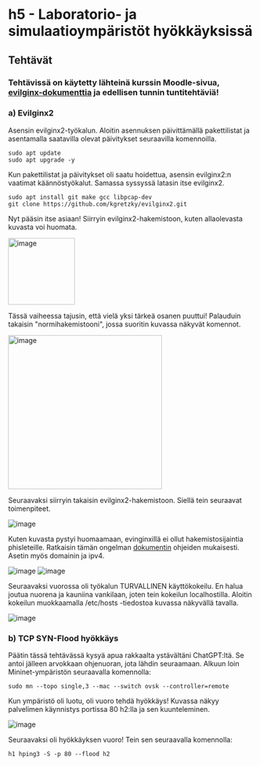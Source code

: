 # h5 - Laboratorio- ja simulaatioympäristöt hyökkäyksissä

## Tehtävät

### Tehtävissä on käytetty lähteinä kurssin Moodle-sivua, [evilginx-dokumenttia](https://help.evilginx.com/) ja edellisen tunnin tuntitehtäviä!

### a) Evilginx2
Asensin evilginx2-työkalun. Aloitin asennuksen päivittämällä pakettilistat ja asentamalla saatavilla olevat päivitykset seuraavilla komennoilla.

    sudo apt update
    sudo apt upgrade -y

Kun pakettilistat ja päivitykset oli saatu hoidettua, asensin evilginx2:n vaatimat käännöstyökalut. Samassa syssyssä latasin itse evilginx2.

    sudo apt install git make gcc libpcap-dev
    git clone https://github.com/kgretzky/evilginx2.git

Nyt pääsin itse asiaan! Siirryin evilginx2-hakemistoon, kuten allaolevasta kuvasta voi huomata.

<img width="136" alt="image" src="https://github.com/user-attachments/assets/d511cff0-f98c-45d4-b008-59b94b8d535b" />

Tässä vaiheessa tajusin, että vielä yksi tärkeä osanen puuttui! Palauduin takaisin "normihakemistooni", jossa suoritin kuvassa näkyvät komennot.

<img width="314" alt="image" src="https://github.com/user-attachments/assets/93f79d13-7aa2-49b2-bd5d-4429da5a6fc5" />

Seuraavaksi siirryin takaisin evilginx2-hakemistoon. Siellä tein seuraavat toimenpiteet.

![image](https://github.com/user-attachments/assets/5638a9f7-01df-4e99-a106-7bc885ffcabe)

Kuten kuvasta pystyi huomaamaan, evinginxillä ei ollut hakemistosijaintia phisleteille. Ratkaisin tämän ongelman [dokumentin](https://help.evilginx.com/) ohjeiden mukaisesti. Asetin myös domainin ja ipv4.

![image](https://github.com/user-attachments/assets/6a95aeb7-b7eb-4f4d-bae8-739e0c8a1182)
![image](https://github.com/user-attachments/assets/3c0f011f-c477-4533-ac52-2308c98e1bb9)

Seuraavaksi vuorossa oli työkalun TURVALLINEN käyttökokeilu. En halua joutua nuorena ja kauniina vankilaan, joten tein kokeilun localhostilla. Aloitin kokeilun muokkaamalla /etc/hosts -tiedostoa kuvassa näkyvällä tavalla.

![image](https://github.com/user-attachments/assets/ef938550-21b7-41af-9cbe-5b993553a53b)




### b) TCP SYN-Flood hyökkäys
Päätin tässä tehtävässä kysyä apua rakkaalta ystävältäni ChatGPT:ltä. Se antoi jälleen arvokkaan ohjenuoran, jota lähdin seuraamaan. Alkuun loin Mininet-ympäristön seuraavalla komennolla:

    sudo mn --topo single,3 --mac --switch ovsk --controller=remote

Kun ympäristö oli luotu, oli vuoro tehdä hyökkäys! Kuvassa näkyy palvelimen käynnistys portissa 80 h2:lla ja sen kuunteleminen.

![image](https://github.com/user-attachments/assets/c2e6ed69-91e0-43a9-be5a-db51bcd6c7b1)

Seuraavaksi oli hyökkäyksen vuoro! Tein sen seuraavalla komennolla:

    h1 hping3 -S -p 80 --flood h2

